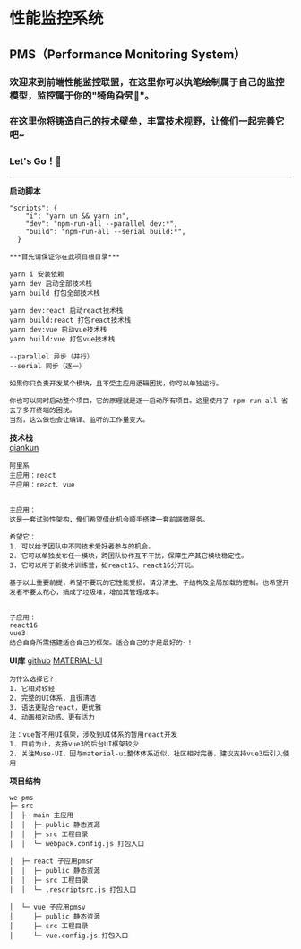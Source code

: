 # 性能监控系统
## PMS（Performance Monitoring System）
### 欢迎来到前端性能监控联盟，在这里你可以执笔绘制属于自己的监控模型，监控属于你的"犄角旮旯🧐"。

### 在这里你将铸造自己的技术壁垒，丰富技术视野，让俺们一起完善它吧~
### Let's Go！💪  
______________________________________________________
  
  
  
**启动脚本**
```
"scripts": {
    "i": "yarn un && yarn in",
    "dev": "npm-run-all --parallel dev:*",
    "build": "npm-run-all --serial build:*",
  }

***首先请保证你在此项目根目录***

yarn i 安装依赖
yarn dev 启动全部技术栈
yarn build 打包全部技术栈

yarn dev:react 启动react技术栈
yarn build:react 打包react技术栈
yarn dev:vue 启动vue技术栈
yarn build:vue 打包vue技术栈

--parallel 异步（并行）
--serial 同步（逐一）

如果你只负责开发某个模块，且不受主应用逻辑困扰，你可以单独运行。

你也可以同时启动整个项目，它的原理就是逐一启动所有项目。这里使用了 npm-run-all 省去了多开终端的困扰。
当然，这么做也会让编译、监听的工作量变大。
```
  
  
**技术栈**  
[qiankun](https://qiankun.umijs.org/zh/)
```
阿里系  
主应用：react  
子应用：react、vue  
  
  
主应用：
这是一套试验性架构，俺们希望借此机会顺手搭建一套前端微服务。

希望它：
1. 可以给予团队中不同技术爱好者参与的机会。
2. 它可以单独发布任一模块，跨团队协作互不干扰，保障生产其它模块稳定性。
3. 它可以用于新技术训练营，如react15、react16分开玩。

基于以上重要前提，希望不要玩的它性能受损，请分清主、子结构及全局加载的控制。也希望开发者不要太花心，搞成了垃圾堆，增加其管理成本。  
  
  
子应用：
react16
vue3
结合自身所需搭建适合自己的框架。适合自己的才是最好的~！
```


**UI库**
[github](https://github.com/mui-org/material-ui/stargazers)
[MATERIAL-UI](https://material-ui.com/zh/)
```
为什么选择它?
1. 它相对较轻
2. 完整的UI体系，且很清洁
3. 语法更贴合react，更优雅
4. 动画相对动感、更有活力

注：vue暂不用UI框架，涉及到UI体系的暂用react开发
1. 目前为止，支持vue3的后台UI框架较少
2. 关注Muse-UI，因与material-ui整体体系近似，社区相对完善，建议支持vue3后引入使用
```


**项目结构**
```
we-pms
├─ src
│  ├─ main 主应用
│  │  ├─ public 静态资源
│  │  ├─ src 工程目录
│  │  └─ webpack.config.js 打包入口

│  ├─ react 子应用pmsr
│  │  ├─ public 静态资源
│  │  ├─ src 工程目录
│  │  └─ .rescriptsrc.js 打包入口

│  └─ vue 子应用pmsv
│     ├─ public 静态资源
│     ├─ src 工程目录
│     └─ vue.config.js 打包入口

```